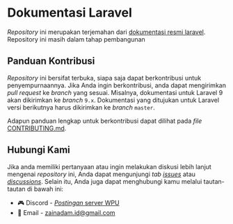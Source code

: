 # Dokumentasi Laravel

_Repository_ ini merupakan terjemahan dari [dokumentasi resmi laravel](https://github.com/laravel/docs). Repository ini masih dalam tahap pembangunan

## Panduan Kontribusi

_Repository_ ini bersifat terbuka, siapa saja dapat berkontribusi untuk penyempurnaannya. Jika Anda ingin berkontribusi, anda dapat mengirimkan _pull request_ ke _branch_ yang sesuai. Misalnya, dokumentasi untuk Laravel 9 akan dikirimkan ke _branch_ `9.x`. Dokumentasi yang ditujukan untuk Laravel versi berikutnya harus dikirimkan ke _branch_ `master`.

Adapun panduan lengkap untuk berkontribusi dapat dilihat pada _file_ [CONTRIBUTING.md](https://github.com/lara-army/dokumentasi-laravel/blob/9.x/CONTRIBUTING.md).

## Hubungi Kami

Jika anda memiliki pertanyaan atau ingin melakukan diskusi lebih lanjut mengenai _repository_ ini, Anda dapat mengunjungi _tab_ [_issues_](https://github.com/sensasi-delight/dokumentasi-laravel/issues) atau [_discussions_](https://github.com/sensasi-delight/dokumentasi-laravel/discussions). Selain itu, Anda juga dapat menghubungi kamu melalui tautan-tautan di bawah ini:

- 🎮 Discord - [_Postingan_ server WPU](https://discord.com/channels/722002048643497994/1061997538560966717)
- 📧 Email - [zainadam.id@gmail.com](mailto:zainadam.id@gmail.com?subject=[GitHub]%20Dokumentasi%20Laravel)
